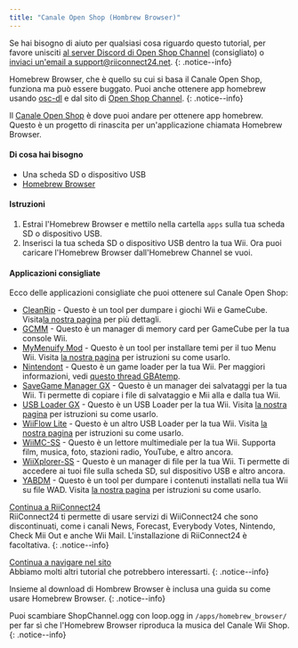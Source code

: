```yaml
---
title: "Canale Open Shop (Hombrew Browser)"
---
```


Se hai bisogno di aiuto per qualsiasi cosa riguardo questo tutorial, per favore unisciti [al server Discord di Open Shop Channel](https://discord.gg/osc) (consigliato) o [inviaci un'email a support@riiconnect24.net](mailto:support@riiconnect24.net).
{: .notice--info}

Homebrew Browser, che è quello su cui si basa il Canale Open Shop, funziona ma può essere buggato. Puoi anche ottenere app homebrew usando [osc-dl](https://github.com/dhtdht020/osc-dl/releases/latest) e dal sito di [Open Shop Channel](https://oscwii.org/).
{: .notice--info}

Il [Canale Open Shop](https://oscwii.org/) è dove puoi andare per ottenere app homebrew. Questo è un progetto di rinascita per un'applicazione chiamata Homebrew Browser.

#### Di cosa hai bisogno
* Una scheda SD o dispositivo USB
* [Homebrew Browser](/assets/files/homebrew_browser_v0.3.9e.zip)

#### Istruzioni

1. Estrai l'Homebrew Browser e mettilo nella cartella `apps` sulla tua scheda SD o dispositivo USB.
2. Inserisci la tua scheda SD o dispositivo USB dentro la tua Wii. Ora puoi caricare l'Homebrew Browser dall'Homebrew Channel se vuoi.

#### Applicazioni consigliate

Ecco delle applicazioni consigliate che puoi ottenere sul Canale Open Shop:

- [CleanRip](https://oscwii.org/library/app/CleanRip) - Questo è un tool per dumpare i giochi Wii e GameCube. Visita[la nostra pagina](dump-games) per più dettagli.
- [GCMM](https://oscwii.org/library/app/gcmm) - Questo è un manager di memory card per GameCube per la tua console Wii.
- [MyMenuify Mod](https://oscwii.org/library/app/mymenuifymod) - Questo è un tool per installare temi per il tuo Menu Wii. Visita [la nostra pagina](themes) per istruzioni su come usarlo.
- [Nintendont](https://oscwii.org/library/app/nintendont) - Questo è un game loader per la tua Wii. Per maggiori informazioni, vedi [questo thread GBAtemp](https://gbatemp.net/threads/nintendont.349258/).
- [SaveGame Manager GX](https://oscwii.org/library/app/savegame_manager_gx) - Questo è un manager dei salvataggi per la tua Wii. Ti permette di copiare i file di salvataggio e Mii alla e dalla tua Wii.
- [USB Loader GX](https://oscwii.org/library/app/usbloader_gx) - Questo è un USB Loader per la tua Wii. Visita [la nostra pagina](usbloadergx) per istruzioni su come usarlo.
- [WiiFlow Lite](https://oscwii.org/library/app/wiiflow) - Questo è un altro USB Loader per la tua Wii. Visita [la nostra pagina](wiiflow) per istruzioni su come usarlo.
- [WiiMC-SS](https://oscwii.org/library/app/wiimc-ss) - Questo è un lettore multimediale per la tua Wii. Supporta film, musica, foto, stazioni radio, YouTube, e altro ancora.
- [WiiXplorer-SS](https://oscwii.org/library/app/wiixplorer-ss) - Questo è un manager di file per la tua Wii. Ti permette di accedere ai tuoi file sulla scheda SD, sul dispositivo USB e altro ancora.
- [YABDM](https://oscwii.org/library/app/Yet-Another-BlueDump-Mod) - Questo è un tool per dumpare i contenuti installati nella tua Wii su file WAD. Visita [la nostra pagina](dump-wads) per istruzioni su come usarlo.

[Continua a RiiConnect24](riiconnect24)<br> RiiConnect24 ti permette di usare servizi di WiiConnect24 che sono discontinuati, come i canali News, Forecast, Everybody Votes, Nintendo, Check Mii Out e anche Wii Mail. L'installazione di RiiConnect24 è facoltativa.
{: .notice--info}

[Continua a navigare nel sito](site-navigation)<br> Abbiamo molti altri tutorial che potrebbero interessarti.
{: .notice--info}

Insieme al download di Hombrew Browser è inclusa una guida su come usare Homebrew Browser.
{: .notice--info}

Puoi scambiare ShopChannel.ogg con loop.ogg in `/apps/homebrew_browser/` per far sì che l'Homebrew Browser riproduca la musica del Canale Wii Shop.
{: .notice--info}
